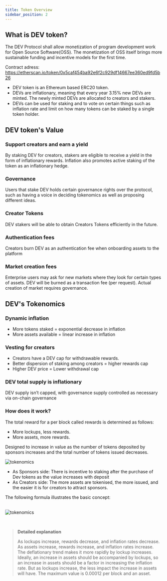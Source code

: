 ```yaml
---
title: Token Overview
sidebar_position: 2
---
```


## What is DEV token?

The DEV Protocol shall allow monetization of program development work for Open Source Software(OSS). The monetization of OSS itself brings more sustainable funding and incentive models for the first time.

Contract adress: https://etherscan.io/token/0x5caf454ba92e6f2c929df14667ee360ed9fd5b26

- DEV token is an Ethereum based ERC20 token.
- DEVs are inflationary, meaning that every year 3.15% new DEVs are minted. The newly minted DEVs are allocated to creators and stakers.
- DEVs can be used for staking and to vote on certain things such as inflation rate and limit on how many tokens can be staked by a single token holder.

## DEV token's Value

### Support creators and earn a yield

By staking DEV for creators, stakers are eligible to receive a yield in the form of inflationary rewards. Inflation also promotes active staking of the token as an inflationary hedge.

### Governance

Users that stake DEV holds certain governance rights over the protocol, such as having a voice in deciding tokenomics as well as proposing different ideas.

### Creator Tokens

DEV stakers will be able to obtain Creators Tokens efficiently in the future.

### Authentication fees

Creators burn DEV as an authentication fee when onboarding assets to the platform

### Market creation fees

Enterprise users may ask for new markets where they look for certain types of assets. DEV will be burned as a transaction fee (per request). Actual creation of market requires governance.

## DEV's Tokenomics

### Dynamic inflation

- More tokens staked = exponential decrease in inflation
- More assets available = linear increase in inflation

### Vesting for creators

- Creators have a DEV cap for withdrawable rewards.
- Better dispersion of staking among creators = higher rewards cap
- Higher DEV price = Lower withdrawal cap

### DEV total supply is inflationary

DEV supply isn’t capped, with governance supply controlled as necessary via on-chain governance

### How does it work?

The total reward for a per block called rewards is determined as follows:

- More lockups, less rewards.
- More assets, more rewards.

Designed to increase in value as the number of tokens deposited by sponsors increases and the total number of tokens issued decreases.

![tokenomics](/img/token/staking-ratio-vs-mint-amount.svg)

- As Sponsors side: There is incentive to staking after the purchase of Dev tokens as the value increases with deposit
- As Creators side: The more assets are tokenised, the more issued, and the easier it is for creators to attract sponsors.

The following formula illustrates the basic concept:  
<br />

![tokenomics](/img/token/formura.png)

<br />

> **Detailed explanation**
>
> As lockups increase, rewards decrease, and inflation rates decrease. As assets increase, rewards increase, and inflation rates increase. The deflationary trend makes it more rapidly by lockup increases. Ideally, an increase in assets should be accompanied by lockups, so an increase in assets should be a factor in increasing the inflation rate. But as lockups increase, the less impact the increase in assets will have. The maximum value is 0.00012 per block and an asset.
